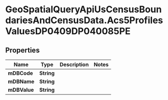 # GeoSpatialQueryApiUsCensusBoundariesAndCensusData.Acs5ProfilesValuesDP0409DP040085PE

## Properties

Name | Type | Description | Notes
------------ | ------------- | ------------- | -------------
**mDBCode** | **String** |  | 
**mDBName** | **String** |  | 
**mDBValue** | **String** |  | 


